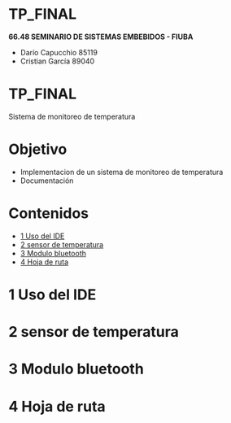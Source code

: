 # TP_FINAL

**66.48 SEMINARIO DE SISTEMAS EMBEBIDOS - FIUBA**

- Darío Capucchio 85119
- Cristian García 89040

#  TP_FINAL

Sistema de monitoreo de temperatura

# Objetivo
- Implementacion de un sistema de monitoreo de temperatura
- Documentación

# Contenidos
- [1 Uso del IDE](#1-Uso-del-IDE)
- [2 sensor de temperatura](#2-sensor-de-temperatura)
- [3 Modulo bluetooth](#3-Modulo-bluetooth)
- [4 Hoja de ruta](#4-hoja-de-ruta)


# 1 Uso del IDE

# 2 sensor de temperatura

# 3 Modulo bluetooth

# 4 Hoja de ruta
